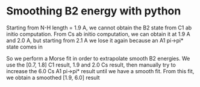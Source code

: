 # Smoothing B2 energy with python
Starting from N-H length = 1.9 A, we cannot obtain the B2 state from C1 ab initio computation. From Cs ab initio computation, we can obtain it at 1.9 A and 2.0 A, but starting from 2.1 A we lose it again because an A1 pi->pi* state comes in

So we perform a Morse fit in order to extrapolate smooth B2 energies. We use the [0.7, 1.8] C1 result, 1.9 and 2.0 Cs result, then manually try to increase the 6.0 Cs A1 pi->pi* result until we have a smooth fit. From this fit, we obtain a smoothed [1.9, 6.0] result
